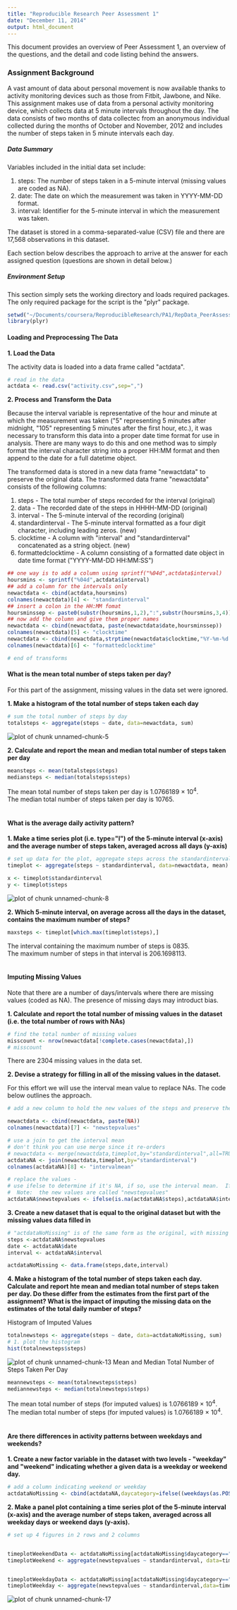 ```yaml
---
title: "Reproducible Research Peer Assessment 1"
date: "December 11, 2014"
output: html_document
---
```


This document provides an overview of Peer Assessment 1, an overview of the questions, and the detail and code listing behind the answers.

### Assignment Background
A vast amount of data about personal movement is now available thanks to activity monitoring devices such as those from Fitbit, Jawbone, and Nike.  This assignment makes use of data from a personal activity monitoring device, which collects data at 5 minute intervals throughout the day.  The data consists of two months of data collectec from an anonymous individual collected during the months of October and November, 2012 and includes the number of steps taken in 5 minute intervals each day.

##### Data Summary
Variables included in the initial data set include:&nbsp;

1. steps:  The number of steps taken in a 5-minute interval (missing values are coded as NA).
2. date:  The date on which the measurement was taken in YYYY-MM-DD format.
3. interval:  Identifier for the 5-minute interval in which the measurement was taken.&nbsp;

The dataset is stored in a comma-separated-value (CSV) file and there are 17,568 observations in this dataset. 

Each section below describes the approach to arrive at the answer for each assigned question (questions are shown in detail below.)

##### Environment Setup
This section simply sets the working directory and loads required packages.  The only required package for the script is the "plyr" package.


```r
setwd("~/Documents/coursera/ReproducibleResearch/PA1/RepData_PeerAssessment1")
library(plyr)
```
#### Loading and Preprocessing The Data

**1.  Load the Data**

The activity data is loaded into a data frame called "actdata".


```r
# read in the data
actdata <- read.csv("activity.csv",sep=",")
```

**2.  Process and Transform the Data**

Because the interval variable is representative of the hour and minute at which the measurement was taken ("5" representing 5 minutes after midnight, "105" representing 5 minutes after the first hour, etc.), it was necessary to transform this data into a proper date time format for use in analysis. There are many ways to do this and one method was to simply format the interval character string into a proper HH:MM format and then append to the date for a full datetime object.

The transformed data is stored in a new data frame "newactdata" to preserve the original data.  The transformed data frame "newactdata" consists of the following columns:

1. steps - The total number of steps recorded for the interval (original)
2. data - The recorded date of the steps in HHHH-MM-DD (original)
3. interval - The 5-minute interval of the recording (original)
4. standardinterval - The 5-minute interval formatted as a four digit character, including leading zeros. (new)
5. clocktime - A column with "interval" and "standardinterval" concatenated as a string object. (new)
6. formattedclocktime - A column consisting of a formatted date object in date time format ("YYYY-MM-DD HH:MM:SS")


```r
## one way is to add a column using sprintf("%04d",actdata$interval)
hoursmins <- sprintf("%04d",actdata$interval)
## add a column for the intervals only
newactdata <- cbind(actdata,hoursmins)
colnames(newactdata)[4] <- "standardinterval"
## insert a colon in the HH:MM fomat
hoursminssep <- paste0(substr(hoursmins,1,2),":",substr(hoursmins,3,4))
## now add the column and give them proper names
newactdata <- cbind(newactdata, paste(newactdata$date,hoursminssep))
colnames(newactdata)[5] <- "clocktime"
newactdata <- cbind(newactdata,strptime(newactdata$clocktime,"%Y-%m-%d %H:%M"))
colnames(newactdata)[6] <- "formattedclocktime"

# end of transforms 
```

#### What is the mean total number of steps taken per day?

For this part of the assignment, missing values in the data set were ignored.

**1.  Make a histogram of the total number of steps taken each day**


```r
# sum the total number of steps by day
totalsteps <- aggregate(steps ~ date, data=newactdata, sum)
```
![plot of chunk unnamed-chunk-5](figure/unnamed-chunk-5-1.png) 

**2.  Calculate and report the mean and median total number of steps taken per day**


```r
meansteps <- mean(totalsteps$steps)
mediansteps <- median(totalsteps$steps)
```
The mean total number of steps taken per day is 1.0766189 &times; 10<sup>4</sup>.<br/>
The median total number of steps taken per day is 10765.
<br/>
<br/>

#### What is the average daily activity pattern?

**1.  Make a time series plot (i.e. type="l") of the 5-minute interval (x-axis) and the average number of steps taken, averaged across all days (y-axis)**

```r
# set up data for the plot, aggregate steps across the standardinterval
timeplot <- aggregate(steps ~ standardinterval, data=newactdata, mean)

x <- timeplot$standardinterval
y <- timeplot$steps
```


![plot of chunk unnamed-chunk-8](figure/unnamed-chunk-8-1.png) 

**2.  Which 5-minute interval, on average across all the days in the dataset, contains the maximum number of steps?**

```r
maxsteps <- timeplot[which.max(timeplot$steps),]
```
The interval containing the maximum number of steps is 0835.<br/>
The maximum number of steps in that interval is 206.1698113.
<br/>
<br/>

#### Imputing Missing Values
Note that there are a number of days/intervals where there are missing values (coded as NA).  The presence of missing days may introduct bias.

**1.  Calculate and report the total number of missing values in the dataset (i.e. the total number of rows with NAs)**


```r
# find the total number of missing values
misscount <- nrow(newactdata[!complete.cases(newactdata),])
# misscount
```
There are 2304 missing values in the data set.

**2.  Devise a strategy for filling in all of the missing values in the dataset.**  

For this effort we will use the interval mean value to replace NAs.  The code below outlines the approach.


```r
# add a new column to hold the new values of the steps and preserve the old values

newactdata <- cbind(newactdata, paste(NA))
colnames(newactdata)[7] <- "newstepvalues"

# use a join to get the interval mean
# don't think you can use merge since it re-orders
# newactdata <- merge(newactdata,timeplot,by="standardinterval",all=TRUE)
actdataNA <- join(newactdata,timeplot,by="standardinterval")
colnames(actdataNA)[8] <- "intervalmean"

# replace the values - 
# use ifelse to determine if it's NA, if so, use the interval mean.  If not, use the original value
#  Note:  the new values are called "newstepvalues"
actdataNA$newstepvalues <- ifelse(is.na(actdataNA$steps),actdataNA$intervalmean,actdataNA$steps)
```

**3. Create a new dataset that is equal to the original dataset but with the missing values data filled in**


```r
# "actdataNoMissing" is of the same form as the original, with missing values filled in.
steps <-actdataNA$newstepvalues
date <- actdataNA$date
interval <- actdataNA$interval

actdataNoMissing <- data.frame(steps,date,interval)
```

**4. Make a histogram of the total number of steps taken each day.  Calculate and report hte mean and median total number of steps taken per day.  Do these differ from the estimates from the first part of the assignment?  What is the impact of imputing the missing data on the estimates of the total daily number of steps?**

Histogram of Imputed Values

```r
totalnewsteps <- aggregate(steps ~ date, data=actdataNoMissing, sum)
# 1. plot the histogram
hist(totalnewsteps$steps)
```

![plot of chunk unnamed-chunk-13](figure/unnamed-chunk-13-1.png) 
Mean and Median Total Number of Steps Taken Per Day



```r
meannewsteps <- mean(totalnewsteps$steps)
mediannewsteps <- median(totalnewsteps$steps)
```
The mean total number of steps (for imputed values) is 1.0766189 &times; 10<sup>4</sup>.<br/>
The median total number of steps (for imputed values) is 1.0766189 &times; 10<sup>4</sup>.
<br/>
<br/>

#### Are there differences in activity patterns between weekdays and weekends?

**1. Create a new factor variable in the dataset with two levels - "weekday" and "weekend" indicating whether a given data is a weekday or weekend day.**


```r
# add a column indicating weekend or weekday
actdataNoMissing <- cbind(actdataNA,daycategory=ifelse((weekdays(as.POSIXlt(actdataNoMissing$date))=="Saturday" | weekdays(as.POSIXlt(actdataNoMissing$date))=="Sunday"),"weekend","weekday"))
```

**2. Make a panel plot containing a time series plot of the 5-minute interval (x-axis) and the average number of steps taken, averaged across all weekday days or weekend days (y-axis).**


```r
# set up 4 figures in 2 rows and 2 columns


timeplotWeekendData <- actdataNoMissing[actdataNoMissing$daycategory=="weekend",]
timeplotWeekend <- aggregate(newstepvalues ~ standardinterval, data=timeplotWeekendData, mean)


timeplotWeekdayData <- actdataNoMissing[actdataNoMissing$daycategory=="weekday",]
timeplotWeekday <- aggregate(newstepvalues ~ standardinterval,data=timeplotWeekdayData,mean )
```

![plot of chunk unnamed-chunk-17](figure/unnamed-chunk-17-1.png) 

